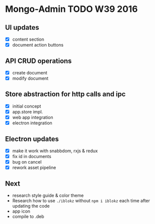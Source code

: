 
# Mongo-Admin TODO W39 2016

## UI updates
- [x] content section
- [x] document action buttons

## API CRUD operations
- [x] create document
- [x] modify document

## Store abstraction for http calls and ipc
- [x] initial concept
- [x] app.store impl.
- [x] web app integration
- [x] electron integration

## Electron updates
- [x] make it work with snabbdom, rxjs & redux
- [x] fix id in documents
- [x] bug on cancel
- [x] rework asset pipeline

## Next
- research style guide & color theme
- Research how to use `./iblokz` without `npm i iblokz` each time after updating the code
- app icon
- compile to .deb
